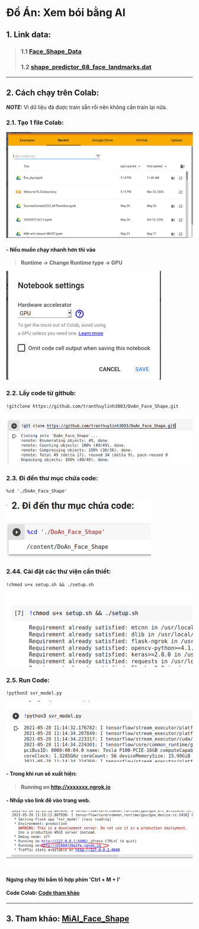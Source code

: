 # Đồ Án: Xem bói bằng AI

## 1. Link data:
> ### 1.1 [Face\_Shape\_Data](./Data/face_shape_data.zip)
>
> ### 1.2 [shape\_predictor\_68\_face\_landmarks.dat](http://dlib.net/files/shape_predictor_68_face_landmarks.dat.bz2)
>
---

## 2. Cách chạy trên Colab:
**_NOTE:_** Vì dữ liệu đã được train sẵn rồi nên không cần train lại nữa.

### 2.1. Tạo 1 file Colab:
![Tao_File](Picture/Tao_Colab.png)

#### - Nếu muốn chạy nhanh hơn thì vào 
> **Runtime -> Change Runtime type -> GPU**


![Chon_Runtype](Picture/Chon_Runtype.png)


### 2.2. Lấy code từ github:
```
!gitclone https://github.com/tranthuylinh3003/DoAn_Face_Shape.git
```
![gitclone](Picture/Lay_Code.png)

### 2.3. Đi đến thư mục chứa code:
```
%cd './DoAn_Face_Shape'
```
![cd_path](Picture/cd_ThuMuc.png)

### 2.44. Cài đặt các thư viện cần thiết:
```
!chmod u+x setup.sh && ./setup.sh
```
![setup](Picture/setup.png)

### 2.5. Run Code:
```
!python3 svr_model.py
```
![run](Picture/Run_Code.png)


#### - Trong khi run sẽ xuất hiện:

> **Running on http://xxxxxxx.ngrok.io**

#### - Nhấp vào link để vào trang web.

![link](Picture/Link.png)




#### **Ngưng chạy thì bấm tổ hợp phím 'Ctrl + M + I'**

#### Code Colab: [Code tham khảo](https://github.com/tranthuylinh3003/DoAn_Face_Shape/blob/main/Run_App.ipynb)

---

## 3. Tham khảo: [MiAI\_Face\_Shape](https://github.com/thangnch/MiAI_Face_Shape)




